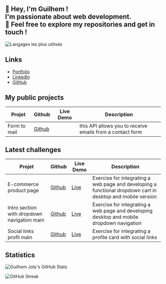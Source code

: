 ## 👋 Hey, I'm Guilhem ! <br> I'm passionate about web development. <br> 🚀 Feel free to explore my repositories and get in touch !

![Langages les plus utilisés](https://github-readme-stats.vercel.app/api/top-langs/?username=GuilhemJoly&layout=compact&theme=radical)

## Links

- [Portfolio](https://guilhemjoly.vercel.app/)
- [LinkedIn](https://linkedin.com/in/guilhem-joly/)
- [GitHub](https://github.com/GuilhemJoly)

## My public projects

| Projet             | Github                                                | Live Demo | Description |
|--------------------|-------------------------------------------------------|-----------|-------------|
| Form to mail       | [Github](https://github.com/GuilhemJoly/form-to-mail) |           | this API allows you to receive emails from a contact form |

## Latest challenges

| Projet             | Github                                                | Live Demo | Description |
|--------------------|-------------------------------------------------------|-----------|-------------|
|E-commerce product page | [Github](https://github.com/GuilhemJoly/ecommerce-product-page-main) | [Live](https://challenge-ecommerce-product-page.vercel.app/) | Exercise for integrating a web page and developing a functional dropdown cart in desktop and mobile version|
|Intro section with dropdown navigation main | [Github](https://github.com/GuilhemJoly/intro-section-with-dropdown-navigation-main) | [Live](https://intro-section-with-dropdown-navigation-main-eta-lovat.vercel.app/) | Exercise for integrating a web page and developing desktop and mobile dropdown navigation |
| Social links profil main | [Github](https://github.com/GuilhemJoly/social-links-profil-main) | [Live](https://social-links-profil-main.vercel.app/) | Exercise for integrating a profile card with social links |

## Statistics
![Guilhem Joly's GitHub Stats](https://github-readme-stats.vercel.app/api?username=GuilhemJoly&show_icons=true&theme=radical)

![GitHub Streak](https://github-readme-streak-stats.herokuapp.com/?user=GuilhemJoly&theme=radical)

